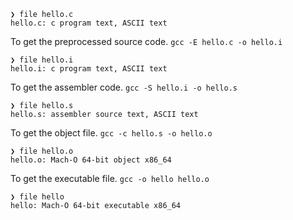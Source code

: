 ```console
❯ file hello.c
hello.c: c program text, ASCII text
```

To get the preprocessed source code.
`gcc -E hello.c -o hello.i`

```console
❯ file hello.i
hello.i: c program text, ASCII text
```

To get the assembler code.
`gcc -S hello.i -o hello.s`

```console
❯ file hello.s
hello.s: assembler source text, ASCII text
```

To get the object file.
`gcc -c hello.s -o hello.o`

```console
❯ file hello.o
hello.o: Mach-O 64-bit object x86_64
```

To get the executable file.
`gcc -o hello hello.o`

```console
❯ file hello
hello: Mach-O 64-bit executable x86_64
```
